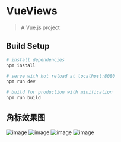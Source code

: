 # VueViews

> A Vue.js project

## Build Setup

``` bash
# install dependencies
npm install

# serve with hot reload at localhost:8080
npm run dev

# build for production with minification
npm run build


```
## 角标效果图
![image](https://raw.githubusercontent.com/walking11/VueViews/master/src/assets/img/subscript.jpg)
![image](https://raw.githubusercontent.com/walking11/VueViews/master/src/assets/img/radial-gradient.jpg)
![image](https://raw.githubusercontent.com/walking11/VueViews/master/src/assets/img/repeat-linear-gradient.jpg)
![image](https://raw.githubusercontent.com/walking11/VueViews/master/src/assets/img/repeat-radial-gradient.jpg)
